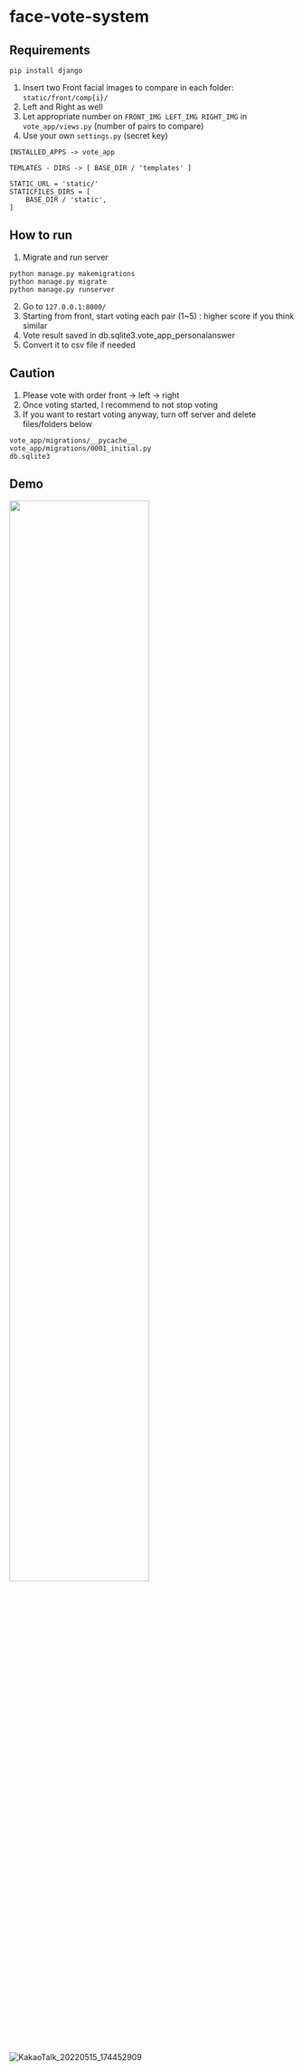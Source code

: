 # face-vote-system

## Requirements
```
pip install django
```
1. Insert two Front facial images to compare in each folder: `static/front/comp{i}/`
2. Left and Right as well
3. Let appropriate number on `FRONT_IMG LEFT_IMG RIGHT_IMG` in `vote_app/views.py` (number of pairs to compare)
4. Use your own `settings.py` (secret key)
```
INSTALLED_APPS -> vote_app

TEMLATES - DIRS -> [ BASE_DIR / 'templates' ]

STATIC_URL = 'static/'
STATICFILES_DIRS = [
    BASE_DIR / 'static',
]
```

## How to run
1. Migrate and run server
```
python manage.py makemigrations
python manage.py migrate
python manage.py runserver
```
2. Go to `127.0.0.1:8000/`
3. Starting from front, start voting each pair (1~5) : higher score if you think similar
4. Vote result saved in db.sqlite3.vote_app_personalanswer
5. Convert it to csv file if needed

## Caution
1. Please vote with order front -> left -> right
2. Once voting started, I recommend to not stop voting
3. If you want to restart voting anyway, turn off server and delete files/folders below
```
vote_app/migrations/__pycache__
vote_app/migrations/0001_initial.py
db.sqlite3
```

## Demo
<img src = "https://user-images.githubusercontent.com/72757567/168466699-001f3554-c9a8-4fdd-a1dc-5f1829cfa095.png" width="70%" height="70%">

![KakaoTalk_20220515_174452909](https://user-images.githubusercontent.com/72757567/168467318-344826ba-183a-4c11-8c94-e54499cfa731.png)

